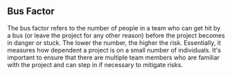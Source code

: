 ## Bus Factor

The bus factor refers to the number of people in a team who can get hit by a bus (or leave the project for any other reason) before the project becomes in danger or stuck. The lower the number, the higher the risk. Essentially, it measures how dependent a project is on a small number of individuals. It's important to ensure that there are multiple team members who are familiar with the project and can step in if necessary to mitigate risks.